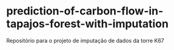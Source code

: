 # prediction-of-carbon-flow-in-tapajos-forest-with-imputation
Repositório para o projeto de imputação de dados da torre K67
